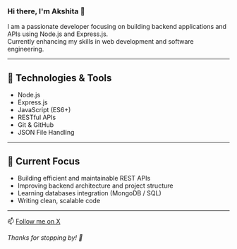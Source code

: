 ### Hi there, I'm Akshita 👋

I am a passionate developer focusing on building backend applications and APIs using Node.js and Express.js.  
Currently enhancing my skills in web development and software engineering.

---

## 🔧 Technologies & Tools

- Node.js  
- Express.js  
- JavaScript (ES6+)  
- RESTful APIs  
- Git & GitHub  
- JSON File Handling  

---

## 🎯 Current Focus

- Building efficient and maintainable REST APIs  
- Improving backend architecture and project structure  
- Learning databases integration (MongoDB / SQL)  
- Writing clean, scalable code  

---

📫 [Follow me on X](https://x.com/Humaniuiuixe)<br>

_Thanks for stopping by! 🚀_
